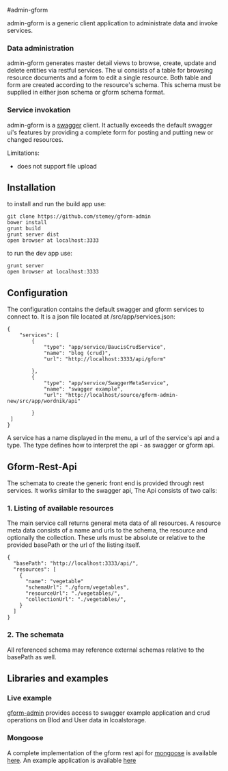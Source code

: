 #admin-gform

admin-gform is a generic client application to administrate data and invoke services.


### Data administration

admin-gform generates master detail views to browse, create, update and delete entities via restful services.
The ui consists of a table for browsing resource documents and a form to edit a single resource. Both table and
form are created according to the resource's schema. This schema must be supplied in either json schema or gform schema format.


### Service invokation

admin-gform is a [swagger](http://swagger.wordnik.com) client. It actually exceeds the default swagger ui's features by providing a complete form for
posting and putting new or changed resources.

Limitations:

* does not support file upload


## Installation

to install and run the build app use:

    git clone https://github.com/stemey/gform-admin
    bower install
    grunt build
    grunt server dist
    open browser at localhost:3333

to run the dev app use:

    grunt server
    open browser at localhost:3333


## Configuration

The configuration contains the default swagger and gform services to connect to. It is a json file located at /src/app/services.json:


    {
        "services": [
            {
                "type": "app/service/BaucisCrudService",
                "name": "blog (crud)",
                "url": "http://localhost:3333/api/gform"

            },
            {
                "type": "app/service/SwaggerMetaService",
                "name": "swagger example",
                "url": "http://localhost/source/gform-admin-new/src/app/wordnik/api"

            }
     ]
    }


A service has a name displayed in the menu, a url of the service's api and a type. The type defines how to interpret the api - as swagger or gform api.

## Gform-Rest-Api

The schemata to create the generic front end is provided through rest services. It works similar to the swagger api, The Api consists of two calls:

### 1. Listing of available resources

The main service call returns general meta data of all resources. A resource meta data consists of a name and urls to the schema, the resource and optionally the collection.
These urls must be absolute or relative to the provided basePath or the url of the listing itself.


    {
      "basePath": "http://localhost:3333/api/",
      "resources": [
        {
          "name": "vegetable"
          "schemaUrl": "./gform/vegetables",
          "resourceUrl": "./vegetables/",
          "collectionUrl": "./vegetables/",
        }
      ]
    }

### 2. The schemata

All referenced schema may reference external schemas relative to the basePath as well.


## Libraries and examples

### Live example

[gform-admin](www.toobop.net/gform-admin) provides access to swagger example application and crud operations on Blod and User data in lcoalstorage.

### Mongoose

A complete implementation of the gform rest api for [mongoose](http://www.github.com/Learnboost/mongoose) is available  [here](http://www.github.com/stemey/baucis-gform). An example application
is available [here](http://www.github.com/stemey/mongoose-administration-example)



